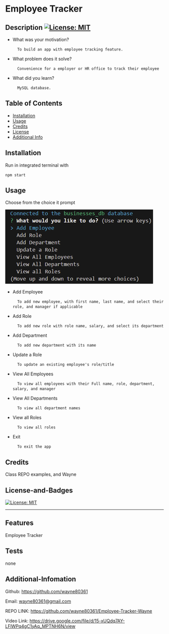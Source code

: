 # <Your-Project-Title>Employee Tracker

## Description [![License: MIT](https://img.shields.io/badge/License-MIT-yellow.svg)](https://opensource.org/licenses/MIT)

- What was your motivation?

        To build an app with employee tracking feature.

- What problem does it solve?

        Convenience for a employer or HR office to track their employee

- What did you learn?

        MySQL database.

## Table of Contents

- [Installation](#installation)
- [Usage](#usage)
- [Credits](#credits)
- [License](#license-and-badges)
- [Additional Info](#additional-infomation)

## Installation

Run in integrated terminal with

```
npm start
```

## Usage

Choose from the choice it prompt

![Alt text](assets/image/choices.png)

- Add Employee

        To add new employee, with first name, last name, and select their role, and manager if applicable

- Add Role

        To add new role with role name, salary, and select its department

- Add Department

        To add new department with its name

- Update a Role

        To update an existing employee's role/title

- View All Employees

        To view all employees with their Full name, role, department, salary, and manager

- View All Departments

        To view all department names

- View all Roles

        To view all roles

- Exit

        To exit the app

## Credits

Class REPO examples, and Wayne

## License-and-Badges

[![License: MIT](https://img.shields.io/badge/License-MIT-yellow.svg)](https://opensource.org/licenses/MIT)

---

## Features

Employee Tracker

## Tests

none

## Additional-Infomation

Github: https://github.com/wayne80361

Email: wayne80361@gmail.com

REPO LINK: https://github.com/wayne80361/Employee-Tracker-Wayne

Video Link: https://drive.google.com/file/d/15-xUQdq7AY-LFlWPq4gC1yAq_MPTNH6N/view
